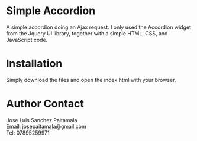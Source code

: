 # Simple Accordion 
A simple accordion doing an Ajax request. I only used the Accordion widget from the Jquery UI library, together with a simple HTML, CSS, and JavaScript code. 

# Installation
Simply download the files and open the index.html with your browser.

# Author Contact
Jose Luis Sanchez Paitamala<br/>
Email: josepaitamala@gmail.com<br/>
Tel: 07895259971
